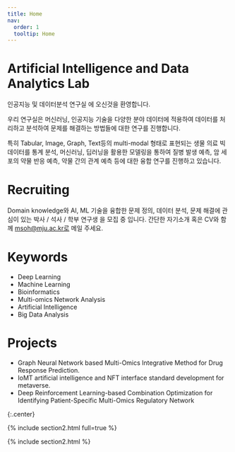 ```yaml
---
title: Home
nav:
  order: 1
  tooltip: Home
---
```


# Artificial Intelligence and Data Analytics Lab

인공지능 및 데이터분석 연구실 에 오신것을 환영합니다.

우리 연구실은 머신러닝, 인공지능 기술을 다양한 분야 데이터에 적용하여 데이터를 처리하고 분석하여 문제를 해결하는 방법들에 대한 연구를 진행합니다.

특히 Tabular, Image, Graph, Text등의 multi-modal 형태로 표현되는 생물 의료 빅데이터를 통계 분석, 머신러닝, 딥러닝을 활용한 모델링을 통하여 질병 발생 예측, 암 세포의 약물 반응 예측, 약물 간의 관계 예측 등에 대한 융합 연구를 진행하고 있습니다.


# Recruiting
Domain knowledge와 AI, ML 기술을 융합한 문제 정의, 데이터 분석, 문제 해결에 관심이 있는 박사 / 석사 / 학부 연구생  을 모집 중 입니다. 
간단한 자기소개 혹은 CV와 함께 msoh@mju.ac.kr로 메일 주세요.


# Keywords
- Deep Learning
- Machine Learning
- Bioinformatics
- Multi-omics Network Analysis
- Artificial Intelligence
- Big Data Analysis

# Projects
- Graph Neural Network based Multi-Omics Integrative Method for Drug Response Prediction.
- IoMT artificial intelligence and NFT interface standard development for metaverse.
- Deep Reinforcement Learning-based Combination Optimization for Identifying Patient-Specific Multi-Omics Regulatory Network

{:.center}

{% include section2.html full=true %}

{% include section2.html %}


